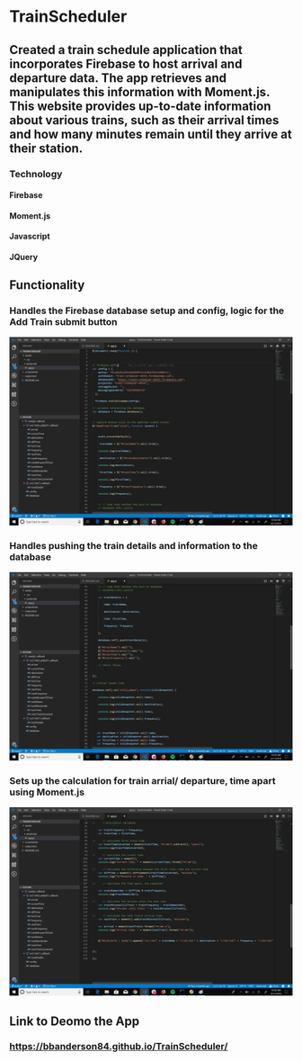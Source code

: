# TrainScheduler

## Created a train schedule application that incorporates Firebase to host arrival and departure data. The app retrieves and manipulates this information with Moment.js. This website provides up-to-date information about various trains, such as their arrival times and how many minutes remain until they arrive at their station.

### Technology
#### Firebase
#### Moment.js
#### Javascript
#### JQuery

##  Functionality

### Handles the Firebase database setup and config, logic for the Add Train submit button
![Alt text](/screenshots/App1.png?raw=true "App.js File")

### Handles pushing the train details and information to the database 
![Alt text](/screenshots/App2.png?raw=true "App.js File")

### Sets up the calculation for train arrial/ departure, time apart using Moment.js
![Alt text](/screenshots/App3.png?raw=true "App.js File")

## Link to Deomo the App
### <https://bbanderson84.github.io/TrainScheduler/>



